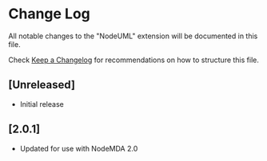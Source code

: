 # Change Log

All notable changes to the "NodeUML" extension will be documented in this file.

Check [Keep a Changelog](http://keepachangelog.com/) for recommendations on how to structure this file.

## [Unreleased]

- Initial release

## [2.0.1]
- Updated for use with NodeMDA 2.0
